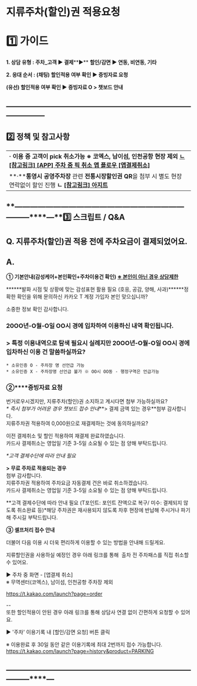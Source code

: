 # 지류주차(할인)권 적용요청

**1️⃣ 가이드**
===========

**1. 상담 유형 : 주차\_고객 ▶ 결제****▶** **할인/감면 ▶ 연동, 비연동, 기타**

**2. 응대 순서 : (채팅) 할인적용 여부 확인 ▶ 증빙자료 요청**

**(유선) 할인적용 여부 확인 ▶ 증빙자료 O > 챗보드 안내**

**―****―****―****―****―****―****―****―****―****―****―****―****―****―****―****―****―****―****―****―****―****―****―****―****―****―****―****―****―**
-------------------------------------------------------------------------------------------------------------------------------------------------

**2️⃣ 정책 및 참고사항**
-----------------

|  |
| --- |
| **· 이용 중 고객이 pick 취소가능** **※ 코엑스, 남이섬, 인천공항 현장 제외**  [**ㄴ[참고링크] [APP] 주차 중 픽 취소 앱 플로우 [앱결제취소]**](https://kakaomobilitysupport.zendesk.com/hc/ko/articles/33651595449881) |
| **·****통영시 공영주차장** 관련 **전통시장할인권 QR**을 첨부 시 별도 현장 연락없이 할인 진행  **ㄴ [[참고링크] 아지트](https://ext.agit.in/g/300017093/wall/420310045)** |

**―****―****―****―****―****―****―****―****―****―****―****―****―****―****―****―****―****―****―****―****―****―****―****―****―****―****3️⃣ 스크립트 / Q&A**
----------------------------------------------------------------------------------------------------------------------------------------------------

**Q.** **지류주차(할인)권 적용 전에 주차요금이 결제되었어요.**
----------------------------------------

**A.**
------

**① 기본안내(감성케어+본인확인+주차이용건 확인) [****※ 본인이 아닌 경우 상담제한****](https://kakaomobilitysupport.zendesk.com/hc/ko/articles/29203184881177--%EC%B1%84%ED%8C%85-%EA%B3%B5%ED%86%B5-%EB%B6%84%EC%8B%A4%EB%AC%BC-%EB%B0%9C%EC%83%9D-%ED%9C%B4%EB%8C%80%ED%8F%B0-%ED%95%B8%EB%93%9C%ED%8F%B0#h_01JDTX32AMXE1T1CWX0RH30MWR)**

******발화 시점 및 상황에 맞는 감성표현 활용 필요 (호응, 공감, 양해, 사과)******정확한 확인을 위해 문의하신 카카오 T 계정 가입자 본인 맞으십니까?

소중한 정보 확인 감사합니다.

### 20OO년-O월-O일 OO시 경에 입차하여 이용하신 내역 확인됩니다.

### **> 특정 이용내역으로 탐색 필요시** 실례지만 20OO년-O월-O일 OO시 경에 입차하신 이용 건 말씀하실까요?

```
* 소유인증 O - 주차장 명 선언급 가능  
* 소유인증 X - 주차장명 선언급 불가 ※ OO시 OO동 - 행정구역은 언급가능
```

### 

### **②****증빙자료 요청**

번거로우시겠지만, 지류주차(할인)권 소지하고 계시다면 첨부 가능하실까요?  
*\* 즉시 첨부가 어려운 경우 챗보드 접수 안내***> 결제 금액 있는 경우**첨부 감사합니다.  
지류주차권 적용하여 0,000원으로 재결제하는 것에 동의하실까요?  
  
이전 결제취소 및 할인 적용하여 재결제 완료하였습니다.  
카드사 결제취소는 영업일 기준 3-5일 소요될 수 있는 점 양해 부탁드립니다.

*\*고객 결제수단에 따라 안내 필요*

**> 무료 주차로 적용되는 경우**  
첨부 감사합니다.  
지류주차권 적용하여 주차요금 자동결제 건은 바로 취소하겠습니다.  
카드사 결제취소는 영업일 기준 3-5일 소요될 수 있는 점 양해 부탁드립니다.

*\*고객 결제수단에 따라 안내 필요 (T포인트: 포인트 잔액으로 복구/ 미수: 결제되지 않도록 취소완료 등)*해당 주차권은 재사용되지 않도록 차후 현장에 반납해 주시거나 파기해 주시길 부탁드립니다.

**③ 셀프처리 접수 안내**

더불어 다음 이용 시 더욱 편리하게 이용할 수 있는 방법을 안내해 드릴게요.  
  
지류할인권을 사용하실 예정인 경우 아래 링크를 통해  출차 전 주차패스를 직접 취소할 수 있어요.  
  
▶ 주차 중 화면 - [앱결제 취소]  
※ 무역센터(코엑스), 남이섬, 인천공항 주차장 제외  
  
https://t.kakao.com/launch?page=order

--  
또한 할인적용이 안된 경우 아래 링크를 통해 상담사 연결 없이 간편하게 요청할 수 있어요.  
  
▶ '주차' 이용기록 내 [할인/감면 요청] 버튼 클릭  
  
※ 이용완료 후 30일 동안 같은 이용기록에 최대 2번까지 접수 가능합니다.  
<https://t.kakao.com/launch?page=history&product=PARKING>

**―****―****―****―****―****―****―****―****―****―****―****―****―****―****―****―****―****―****―****―****―****―****―****―****―****―****―****―**
--------------------------------------------------------------------------------------------------------------------------------------------